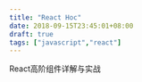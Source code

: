 ```yaml
---
title: "React Hoc"
date: 2018-09-15T23:45:01+08:00
draft: true
tags: ["javascript","react"]
---
```


React高阶组件详解与实战